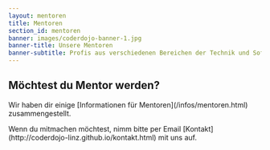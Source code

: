 ```yaml
---
layout: mentoren
title: Mentoren
section_id: mentoren
banner: images/coderdojo-banner-1.jpg
banner-title: Unsere Mentoren
banner-subtitle: Profis aus verschiedenen Bereichen der Technik und Softwareentwicklung
---
```


<div class="mod modSectionHeader ">
    <div class="special-title centered-text">
        <h2>Möchtest du Mentor werden?</h2>
    </div>
</div>

<div class="spacing"></div>
<p>Wir haben dir einige [Informationen für Mentoren](/infos/mentoren.html) zusammengestellt.</p>
<p>Wenn du mitmachen möchtest, nimm bitte per Email [Kontakt](http://coderdojo-linz.github.io/kontakt.html) mit uns auf.</p>
